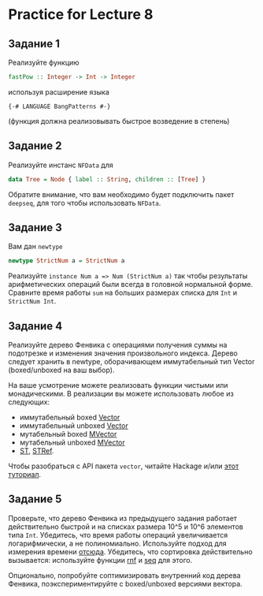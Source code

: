 # Practice for Lecture 8

## Задание 1

Реализуйте функцию 
```haskell
fastPow :: Integer -> Int -> Integer
```
используя расширение языка
```
{-# LANGUAGE BangPatterns #-}
```
(функция должна реализовывать быстрое возведение в степень)

## Задание 2
Реализуйте инстанс `NFData` для 
```haskell
data Tree = Node { label :: String, children :: [Tree] }
```

Обратите внимание, что вам необходимо будет подключить пакет `deepseq`, для того чтобы использовать `NFData`.

## Задание 3
Вам дан `newtype`
```haskell
newtype StrictNum a = StrictNum a
```

Реализуйте `instance Num a => Num (StrictNum a)` так чтобы результаты арифметических операций были всегда в головной нормальной форме.
Сравните время работы `sum` на больших размерах списка для `Int` и `StrictNum Int`.

## Задание 4

Реализуйте дерево Фенвика с операциями получения суммы на подотрезке и изменения значения произвольного индекса.
Дерево следует хранить в newtype, оборачивающем иммутабельный тип Vector (boxed/unboxed на ваш выбор).

На ваше усмотрение можете реализовать функции чистыми или монадическими.
В реализации вы можете использовать любое из следующих:
* иммутабельный boxed [Vector](http://hackage.haskell.org/package/vector-0.12.0.2/docs/Data-Vector.html#t:Vector)
* иммутабельный unboxed [Vector](http://hackage.haskell.org/package/vector-0.12.0.2/docs/Data-Vector-Unboxed.html#t:Vector)
* мутабельный boxed [MVector](http://hackage.haskell.org/package/vector-0.12.0.2/docs/Data-Vector-Mutable.html#t:MVector)
* мутабельный unboxed [MVector](http://hackage.haskell.org/package/vector-0.12.0.2/docs/Data-Vector-Unboxed-Mutable.html#t:MVector)
* [ST](http://hackage.haskell.org/package/base-4.12.0.0/docs/Control-Monad-ST.html#t:ST), [STRef](http://hackage.haskell.org/package/base-4.12.0.0/docs/Data-STRef.html#t:STRef).

Чтобы разобраться с API пакета `vector`, 
читайте Hackage и/или [этот туториал](https://wiki.haskell.org/Numeric_Haskell:_A_Vector_Tutorial).

## Задание 5
Проверьте, что дерево Фенвика из предыдущего задания работает действительно быстрой и на списках размера
10^5 и 10^6 элементов типа `Int`.
Убедитесь, что время работы операций увеличивается логарифмически, а не полиномиально.
Используйте подход для измерения времени [отсюда](https://wiki.haskell.org/Timing_computations).
Убедитесь, что сортировка действительно вызывается: используйте функции [rnf](http://hackage.haskell.org/package/deepseq-1.4.4.0/docs/Control-DeepSeq.html#v:rnf) 
и [seq](http://hackage.haskell.org/package/base-4.12.0.0/docs/Prelude.html#v:seq) для этого.

Опционально, попробуйте соптимизировать внутренний код дерева Фенвика, поэкспериментируйте с boxed/unboxed версиями вектора.
